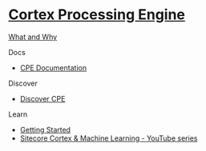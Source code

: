 # [Cortex Processing Engine]()

[What and Why]()

Docs

- [CPE Documentation](https://doc.sitecore.com/en/developers/101/sitecore-experience-platform/sitecore-cortex-processing-engine.html)

Discover

- [Discover CPE]()

Learn

- [Getting Started]()
- [Sitecore Cortex & Machine Learning - YouTube series](https://www.youtube.com/playlist?list=PL1jJVFm_lGnz5ET9wSrGBLSmR1caZOgPl)
